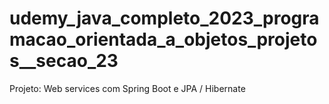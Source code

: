 # udemy_java_completo_2023_programacao_orientada_a_objetos_projetos__secao_23
Projeto: Web services com Spring Boot e JPA / Hibernate

